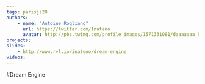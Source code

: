 ```yaml
---
tags: parisjs28
authors:
    - name: "Antoine Rogliano"
      url: https://twitter.com/Inateno
      avatar: http://pbs.twimg.com/profile_images/1571331081/daaaaaaa_bigger.png
projects:
slides:
    - http://www.rvl.io/inateno/dream-engine
videos:
---
```

#Dream Engine
